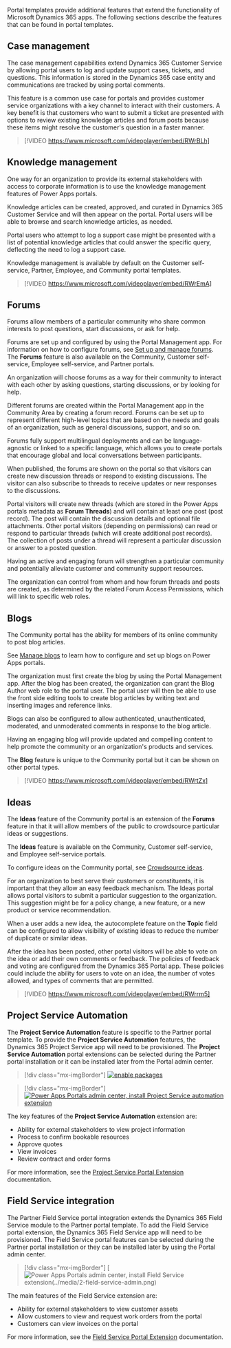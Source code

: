 Portal templates provide additional features that extend the functionality of Microsoft Dynamics 365 apps. The following sections describe the features that can be found in portal templates.

## Case management

The case management capabilities extend Dynamics 365 Customer Service by allowing portal users to log and update support cases, tickets, and questions. This information is stored in the Dynamics 365 case entity and communications are tracked by using portal comments.

This feature is a common use case for portals and provides customer service organizations with a key channel to interact with their customers. A key benefit is that customers who want to submit a ticket are presented with options to review existing knowledge articles and forum posts because these items might resolve the customer's question in a faster manner.

> [!VIDEO https://www.microsoft.com/videoplayer/embed/RWrBLh]

## Knowledge management

One way for an organization to provide its external stakeholders with access to corporate information is to use the knowledge management features of Power Apps portals.

Knowledge articles can be created, approved, and curated in Dynamics 365 Customer Service and will then appear on the portal. Portal users will be able to browse and search knowledge articles, as needed.

Portal users who attempt to log a support case might be presented with a list of potential knowledge articles that could answer the specific query, deflecting the need to log a support case.

Knowledge management is available by default on the Customer self-service, Partner, Employee, and Community portal templates.

> [!VIDEO https://www.microsoft.com/videoplayer/embed/RWrEmA]

## Forums

Forums allow members of a particular community who share common interests to post questions, start discussions, or ask for help.  

Forums are set up and configured by using the Portal Management app. For information on how to configure forums, see [Set up and manage forums](https://docs.microsoft.com/dynamics365/customer-engagement/portals/setup-manage-forums/?azure-portal=true). The **Forums** feature is also available on the Community, Customer self-service, Employee self-service, and Partner portals.

An organization will choose forums as a way for their community to interact with each other by asking questions, starting discussions, or by looking for help.

Different forums are created within the Portal Management app in the Community Area by creating a forum record. Forums can be set up to represent different high-level topics that are based on the needs and goals of an organization, such as general discussions, support, and so on.

Forums fully support multilingual deployments and can be language-agnostic or linked to a specific language, which allows you to create portals that encourage global and local conversations between participants. 

When published, the forums are shown on the portal so that visitors can create new discussion threads or respond to existing discussions. The visitor can also subscribe to threads to receive updates or new responses to the discussions.

Portal visitors will create new threads (which are stored in the Power Apps portals metadata as **Forum Threads**) and will contain at least one post (post record). The post will contain the discussion details and optional file attachments. Other portal visitors (depending on permissions) can read or respond to particular threads (which will create additional post records). The collection of posts under a thread will represent a particular discussion or answer to a posted question.  

Having an active and engaging forum will strengthen a particular community and potentially alleviate customer and community support resources.

The organization can control from whom and how forum threads and posts are created, as determined by the related Forum Access Permissions, which will link to specific web roles.

## Blogs

The Community portal has the ability for members of its online community to post blog articles.  

See [Manage blogs](https://docs.microsoft.com/dynamics365/customer-engagement/portals/manage-blogs/?azure-portal=true) to learn how to configure and set up blogs on Power Apps portals.

The organization must first create the blog by using the Portal Management app. After the blog has been created, the organization can grant the Blog Author web role to the portal user. The portal user will then be able to use the front side editing tools to create blog articles by writing text and inserting images and reference links.

Blogs can also be configured to allow authenticated, unauthenticated, moderated, and unmoderated comments in response to the blog article.

Having an engaging blog will provide updated and compelling content to help promote the community or an organization's products and services.

The **Blog** feature is unique to the Community portal but it can be shown on other portal types.

> [!VIDEO https://www.microsoft.com/videoplayer/embed/RWrtZx]

## Ideas

The **Ideas** feature of the Community portal is an extension of the **Forums** feature in that it will allow members of the public to crowdsource particular ideas or suggestions.

The **Ideas** feature is available on the Community, Customer self-service, and Employee self-service portals.

To configure ideas on the Community portal, see [Crowdsource ideas](https://docs.microsoft.com/dynamics365/customer-engagement/portals/crowdsource-ideas/?azure-portal=true).

For an organization to best serve their customers or constituents, it is important that they allow an easy feedback mechanism. The Ideas portal allows portal visitors to submit a particular suggestion to the organization. This suggestion might be for a policy change, a new feature, or a new product or service recommendation. 

When a user adds a new idea, the autocomplete feature on the **Topic** field can be configured to allow visibility of existing ideas to reduce the number of duplicate or similar ideas.  

After the idea has been posted, other portal visitors will be able to vote on the idea or add their own comments or feedback. The policies of feedback and voting are configured from the Dynamics 365 Portal app. These policies could include the ability for users to vote on an idea, the number of votes allowed, and types of comments that are permitted.

> [!VIDEO https://www.microsoft.com/videoplayer/embed/RWrrm5]

## Project Service Automation 

The **Project Service Automation** feature is specific to the Partner portal template. To provide the **Project Service Automation** features, the Dynamics 365 Project Service app will need to be provisioned. The **Project Service Automation** portal extensions can be selected during the Partner portal installation or it can be installed later from the Portal admin center.

> [!div class="mx-imgBorder"]
> [![enable packages](../media/2-project-service-provision.png)](../media/2-project-service-provision.png#lightbox)

> [!div class="mx-imgBorder"]
> [![Power Apps Portals admin center, install Project Service automation extension](../media/2-project-service-admin.png)](../media/2-project-service-admin.png#lightbox)

The key features of the **Project Service Automation** extension are:

- Ability for external stakeholders to view project information
- Process to confirm bookable resources
- Approve quotes
- View invoices
- Review contract and order forms

For more information, see the [Project Service Portal Extension](https://docs.microsoft.com/dynamics365/portals/integrate-project-service-automation/?azure-portal=true) documentation.

## Field Service integration 

The Partner Field Service portal integration extends the Dynamics 365 Field Service module to the Partner portal template. To add the Field Service portal extension, the Dynamics 365 Field Service app will need to be provisioned. The Field Service portal features can be selected during the Partner portal installation or they can be installed later by using the Portal admin center.

> [!div class="mx-imgBorder"]
> [![Power Apps Portals admin center, install Field Service extension(../media/2-field-service-admin.png)](../media/2-field-service-admin.png#lightbox)

The main features of the Field Service extension are:
- Ability for external stakeholders to view customer assets
- Allow customers to view and request work orders from the portal
- Customers can view invoices on the portal

For more information, see the [Field Service Portal Extension](https://docs.microsoft.com/dynamics365/portals/integrate-field-service/?azure-portal=true) documentation.


